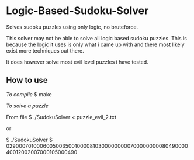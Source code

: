 # Logic-Based-Sudoku-Solver
Solves sudoku puzzles using only logic, no bruteforce. 

This solver may not be able to solve all logic based sudoku puzzles. This is because the logic it uses is only what i came up with and there most likely exist more techniques out there.

It does however solve most evil level puzzles i have tested.

## How to use
*To compile*
$ make

*To solve a puzzle*

From file
$ ./SudokuSolver < puzzle_evil_2.txt

or

$ ./SudokuSolver
$ 029000701000600500350010000810300000000070000000008049000040012002007000105000490
